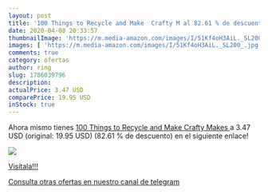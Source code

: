 ```yaml
---
layout: post
title: '100 Things to Recycle and Make  Crafty M al 82.61 % de descuento'
date: 2020-04-08 20:33:57
thumbnailImage: 'https://m.media-amazon.com/images/I/51Kf4oH3AiL._SL200_.jpg'
images: [ 'https://m.media-amazon.com/images/I/51Kf4oH3AiL._SL200_.jpg' ]
comments: true
category: ofertas
author: ring
slug: 1786039796
description:
actualPrice: 3.47 USD
comparePrice: 19.95 USD
inStock: true
---
```


Ahora mismo tienes [100 Things to Recycle and Make  Crafty Makes ](https://www.amazon.com/dp/1786039796/?tag=redken08-20) a 3.47 USD (original: 19.95 USD) (82.61 %  de descuento) en el siguiente enlace!

[![](https://m.media-amazon.com/images/I/51Kf4oH3AiL._SL200_.jpg)](https://www.amazon.com/dp/1786039796/?tag=redken08-20)

[Visítala!!!](https://www.amazon.com/dp/1786039796/?tag=redken08-20)

[Consulta otras ofertas en nuestro canal de telegram](https://t.me/s/ofertas25)
